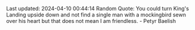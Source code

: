 Last updated: 2024-04-10 00:44:14
Random Quote: You could turn King's Landing upside down and not find a single man with a mockingbird sewn over his heart but that does not mean I am friendless.  -  Petyr Baelish